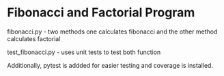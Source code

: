 # Fibonacci and Factorial Program
fibonacci.py - two methods one calculates fibonacci and the other method calculates factorial

test_fibonacci.py - uses unit tests to test both function

Additionally, pytest is addded for easier testing and coverage is installed. 
